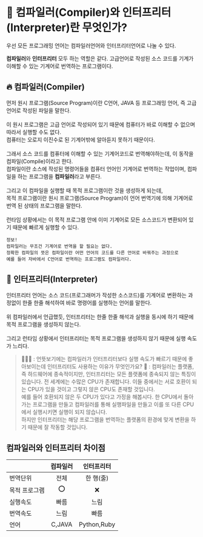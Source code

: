 # 📌 컴파일러(Compiler)와 인터프리터(Interpreter)란 무엇인가?
우선 모든 프로그래밍 언어는 컴파일러언어와 인터프리터언어로 나눌 수 있다.

**컴파일러**와 **인터프리터** 모두 하는 역할은 같다.
고급언어로 작성된 소스 코드를 기계가 이해할 수 있는 기계어로 번역하는 프로그램이다.


## 🔥 컴파일러(Compiler)
먼저 원시 프로그램(Source Program)이란 C언어, JAVA 등 프로그래밍 언어, 즉 고급 언어로 작성된 파일을 말한다.<br>
<br>
이 원시 프로그램은 고급 언어로 작성되어 있기 때문에 컴퓨터가 바로 이해할 수 없으며 따라서 실행할 수도 없다.<br>
컴퓨터는 오로지 이진수로 된 기계어밖에 알아듣지 못하기 때문이다.<br>
<br>
그래서 소스 코드를 컴퓨터에 이해할 수 있는 기계어코드로 번역해야하는데, 이 동작을 컴파일(Compile)이라고 한다.<br>
컴파일이란 소스에 작성된 명령어들을 컴퓨터 언어인 기계어로 번역하는 작업이며, 컴파일을 하는 프로그램을 **컴파일러**라고 부른다.<br>
<br>
그리고 이 컴파일을 실행할 때 목적 프로그램이란 것을 생성하게 되는데,<br>
목적 프로그램이란 원시 프로그램(Source Program)이 언어 번역기에 의해 기계어로 번역 된 상태의 프로그램을 말한다.<br>
<br>
런타임 상황에서는 이 목적 프로그램 안에 이미 기계어로 모든 소스코드가 변환되어 있기 때문에 빠르게 실행할 수 있다.
```
정보!
컴파일러는 무조건 기계어로 번역을 할 필요는 없다.
정확한 컴파일의 뜻은 컴파일이란 어떤 언어의 코드를 다른 언어로 바꿔주는 과정으로
예를 들어 자바에서 C언어로 번역하는 프로그램도 컴파일러다.
```


## 🤖 인터프리터(Interpreter)
인터프리터 언어는 소스 코드(프로그래머가 작성한 소스코드)를 기계어로 변환하는 과정없이 한줄 한줄 해석하여 바로 명령어를 실행하는 언어를 말한다.<br>
<br>
위 컴파일러에서 언급했듯, 인터프리터는 한줄 한줄 해석과 실행을 동시에 하기 때문에 목적 프로그램을 생성하지 않는다.<br>
<br>
그리고 런타임 상황에서 인터프리터는 목적 프로그램을 생성하지 않기 때문에 실행 속도가 느리다.

> 🙋🏻‍♂️ : 언뜻보기에는 컴파일러가 인터프리터보다 실행 속도가 빠르기 때문에 좋아보이는데 인터프리터도 사용하는 이유가 무엇인가요?
> 🧠 : 컴파일러는 플랫폼, 즉 하드웨어에 종속적이지만, 인터프리터는 모든 플랫폼에 종속되지 않는 특징이 있습니다.
> 전 세계에는 수많은 CPU가 존재합니다.
> 이들 중에서는 서로 호환이 되는 CPU가 있을 것이고 그렇지 않은 CPU도 존재할 것입니다.<br>
> 예를 들어 호환되지 않은 두 CPU가 있다고 가정을 해봅시다.
> 한 CPU에서 돌아가는 프로그램을 만들고 컴파일러를 통해 실행파일을 만들고 이를 또 다른 CPU에서 실행시키면 실행이 되지 않습니다.<br>
> 하지만 인터프리터는 해당 프로그램을 번역하는 플랫폼의 환경에 맞게 변환을 하기 때문에 잘 작동할 것입니다.

## 컴파일러와 인터프리터 차이점

||컴파일러|인터프리터|
|-----|:-----:|:-----:|
|번역단위|전체|한 행(줄)|
|목적 프로그램|⭕️|❌|
|실행속도|빠름|느림|
|번역속도|느림|빠름|
|언어|C,JAVA|Python,Ruby|